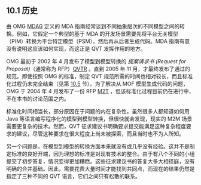 ## 10.1 历史
由 OMG [MDAG](../ref.md#mdag) 定义的 MDA 指南经常谈到不同抽象层次的不同模型之间的转换。例如，它假定一个典型的基于 MDA 的开发场景需要先将平台无关模型（PIM）转换为平台特定模型（PSM），然后再从后者生成代码。MDA 指南有意没有说明这应该如何实现，而这正是 QVT 发挥作用的地方。

OMG 最初于 2002 年 4 月发布了模型到模型转换的 *提案请求书 (Request for Proposal)*（通常称为 RFP）[QVTR](../ref.md#qvtr) 。直到 2005 年 11 月，才最终发布了通过的规范。即使按照 OMG 的标准，制定 QVT 规范所需的时间也相对较长，而且标准化过程仍未完全结束（见第 [10.5](5.md) 节）。为了解决从 MOF 模型生成代码的问题，OMG 于 2004 年 4 月发布了一份 RFP [M2T](../ref.md#m2t) ，但该标准化过程目前仍在进行中，不在本书的讨论范围之内。

标准化时间相当长，部分原因在于问题的内在复杂性。虽然很多人都知道如何用 Java 等语言编写程序化的模型到模型转换，但很快就会发现，现实的 M2M 场景需要更复杂的技术。然而，QVT 征求建议书明确要求提交能满足这种复杂程度要求的建议，尽管这种要求在很大程度上尚未被探索，而且当时也不为人所知。

另一个问题是，在模型到模型的转换方面本来就没有或几乎没有经验。这并不是制定标准的良好开端，因为理想的标准是对现有技术的整合。由于有八个不同的小组提交了初步答复，情况变得更加糟糕。这些征求建议书的答复大多大相径庭，没有明确的合并基础。因此，需要花费大量时间才能找到共同点，而现在的结果仍然是指定了三种不同的 QVT 语言，它们之间只有松散的联系。

